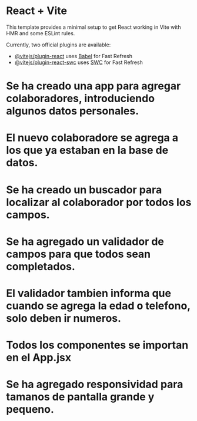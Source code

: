 # React + Vite

This template provides a minimal setup to get React working in Vite with HMR and some ESLint rules.

Currently, two official plugins are available:

- [@vitejs/plugin-react](https://github.com/vitejs/vite-plugin-react/blob/main/packages/plugin-react/README.md) uses [Babel](https://babeljs.io/) for Fast Refresh
- [@vitejs/plugin-react-swc](https://github.com/vitejs/vite-plugin-react-swc) uses [SWC](https://swc.rs/) for Fast Refresh

# Se ha creado una app para agregar colaboradores, introduciendo algunos datos personales.
# El nuevo colaboradore se agrega a los que ya estaban en la base de datos.
# Se ha creado un buscador para localizar al colaborador por todos los campos.
# Se ha agregado un validador de campos para que todos sean completados.
# El validador tambien informa que cuando se agrega la edad o telefono, solo deben ir numeros.
# Todos los componentes se importan en el App.jsx
# Se ha agregado responsividad para tamanos de pantalla grande y pequeno.

